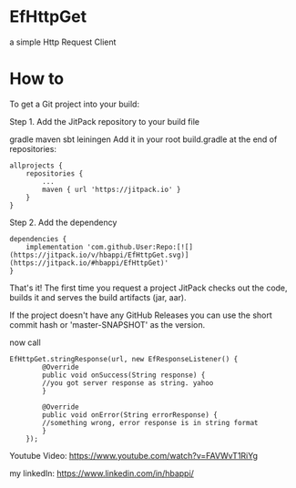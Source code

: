 # EfHttpGet
a simple Http Request Client

# How to
To get a Git project into your build:

Step 1. Add the JitPack repository to your build file

gradle
maven
sbt
leiningen
Add it in your root build.gradle at the end of repositories:

	allprojects {
		repositories {
			...
			maven { url 'https://jitpack.io' }
		}
	}
Step 2. Add the dependency

	dependencies {
		implementation 'com.github.User:Repo:[![](https://jitpack.io/v/hbappi/EfHttpGet.svg)](https://jitpack.io/#hbappi/EfHttpGet)'
	}
That's it! The first time you request a project JitPack checks out the code, builds it and serves the build artifacts (jar, aar).

If the project doesn't have any GitHub Releases you can use the short commit hash or 'master-SNAPSHOT' as the version.


now call
    
    EfHttpGet.stringResponse(url, new EfResponseListener() {
            @Override
            public void onSuccess(String response) {
	    	//you got server response as string. yahoo
            }

            @Override
            public void onError(String errorResponse) {
	    	//something wrong, error response is in string format
            }
        });

Youtube Video: https://www.youtube.com/watch?v=FAVWvT1RiYg

my linkedIn: https://www.linkedin.com/in/hbappi/
